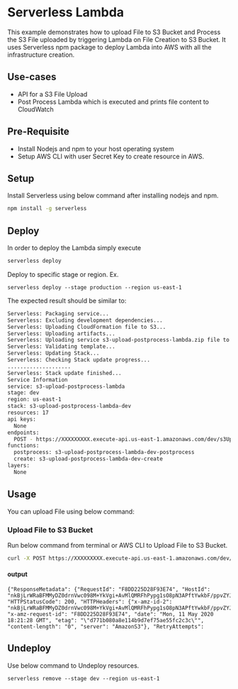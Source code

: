 # Serverless Lambda

This example demonstrates how to upload File to S3 Bucket and Process the S3 File uploaded by triggering Lambda on File Creation to S3 Bucket.
It uses Serverless npm package to deploy Lambda into AWS with all the infrastructure creation.

## Use-cases

- API for a S3 File Upload
- Post Process Lambda which is executed and prints file content to CloudWatch

## Pre-Requisite
- Install Nodejs and npm to your host operating system
- Setup AWS CLI with user Secret Key to create resource in AWS.

## Setup

Install Serverless using below command after installing nodejs and npm. 

```bash
npm install -g serverless
```

## Deploy

In order to deploy the Lambda simply execute

```bash
serverless deploy
```

Deploy to specific stage or region. Ex.
```
serverless deploy --stage production --region us-east-1
```

The expected result should be similar to:

```bash
Serverless: Packaging service...
Serverless: Excluding development dependencies...
Serverless: Uploading CloudFormation file to S3...
Serverless: Uploading artifacts...
Serverless: Uploading service s3-upload-postprocess-lambda.zip file to S3 (6.38 KB)...
Serverless: Validating template...
Serverless: Updating Stack...
Serverless: Checking Stack update progress...
....................
Serverless: Stack update finished...
Service Information
service: s3-upload-postprocess-lambda
stage: dev
region: us-east-1
stack: s3-upload-postprocess-lambda-dev
resources: 17
api keys:
  None
endpoints:
  POST - https://XXXXXXXXX.execute-api.us-east-1.amazonaws.com/dev/s3Upload
functions:
  postprocess: s3-upload-postprocess-lambda-dev-postprocess
  create: s3-upload-postprocess-lambda-dev-create
layers:
  None
```

## Usage

You can upload File using below command:

### Upload File to S3 Bucket

Run below command from terminal or AWS CLI to Upload File to S3 Bucket.

```bash
curl -X POST https://XXXXXXXXX.execute-api.us-east-1.amazonaws.com/dev/s3Upload --data '{ "text": "TEST Run" }'
```
#### output
```
{"ResponseMetadata": {"RequestId": "F8DD225D28F93E74", "HostId": "nkBjLrWRaBFMMyDZ0drnVwc098M+YkVgi+AvMlQMRFhPypg1sO8pN3APftYwkbF/ppvZYJ10cPo=", 
"HTTPStatusCode": 200, "HTTPHeaders": {"x-amz-id-2": "nkBjLrWRaBFMMyDZ0drnVwc098M+YkVgi+AvMlQMRFhPypg1sO8pN3APftYwkbF/ppvZYJ10cPo=", 
"x-amz-request-id": "F8DD225D28F93E74", "date": "Mon, 11 May 2020 18:21:28 GMT", "etag": "\"d771b080a8e114b9d7ef75ae55fc2c3c\"", 
"content-length": "0", "server": "AmazonS3"}, "RetryAttempts": 
```

## Undeploy

Use below command to Undeploy resources.

```
serverless remove --stage dev --region us-east-1
```